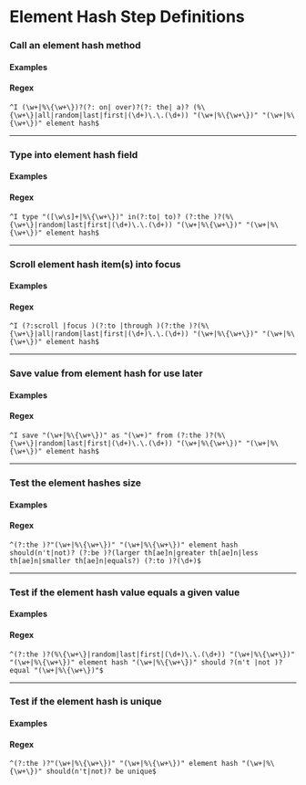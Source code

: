 # Element Hash Step Definitions

### Call an element hash method

#### Examples

#### Regex

```
^I (\w+|%\{\w+\})?(?: on| over)?(?: the| a)? (%\{\w+\}|all|random|last|first|(\d+)\.\.(\d+)) "(\w+|%\{\w+\})" "(\w+|%\{\w+\})" element hash$
```

---

### Type into element hash field

#### Examples

#### Regex

```
^I type "([\w\s]+|%\{\w+\})" in(?:to| to)? (?:the )?(%\{\w+\}|random|last|first|(\d+)\.\.(\d+)) "(\w+|%\{\w+\})" "(\w+|%\{\w+\})" element hash$
```

---

### Scroll element hash item(s) into focus

#### Examples

#### Regex

```
^I (?:scroll |focus )(?:to |through )(?:the )?(%\{\w+\}|all|random|last|first|(\d+)\.\.(\d+)) "(\w+|%\{\w+\})" "(\w+|%\{\w+\})" element hash$
```

---

### Save value from element hash for use later

#### Examples

#### Regex

```
^I save "(\w+|%\{\w+\})" as "(\w+)" from (?:the )?(%\{\w+\}|random|last|first|(\d+)\.\.(\d+)) "(\w+|%\{\w+\})" "(\w+|%\{\w+\})" element hash$
```

---

### Test the element hashes size

#### Examples

#### Regex

```
^(?:the )?"(\w+|%\{\w+\})" "(\w+|%\{\w+\})" element hash should(n't|not)? (?:be )?(larger th[ae]n|greater th[ae]n|less th[ae]n|smaller th[ae]n|equals?) (?:to )?(\d+)$
```

---

### Test if the element hash value equals a given value

#### Examples

#### Regex

```
^(?:the )?(%\{\w+\}|random|last|first|(\d+)\.\.(\d+)) "(\w+|%\{\w+\})" "(\w+|%\{\w+\})" element hash "(\w+|%\{\w+\})" should ?(n't |not )?equal "(\w+|%\{\w+\})"$
```

---

### Test if the element hash is unique

#### Examples

#### Regex

```
^(?:the )?"(\w+|%\{\w+\})" "(\w+|%\{\w+\})" element hash "(\w+|%\{\w+\})" should(n't|not)? be unique$
```